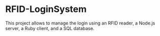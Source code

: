 # RFID-LoginSystem
This project allows to manage the login using an RFID reader, a Node.js server, a Ruby client, and a SQL database.
